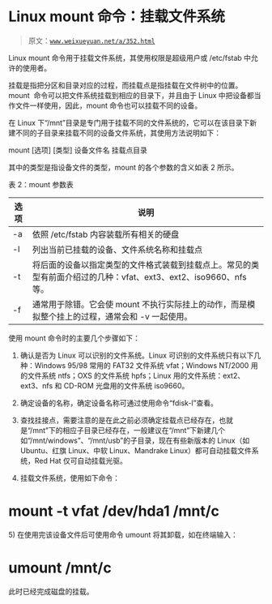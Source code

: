 # Linux mount 命令：挂载文件系统

> 原文：[`www.weixueyuan.net/a/352.html`](http://www.weixueyuan.net/a/352.html)

Linux mount 命令用于挂载文件系统，其使用权限是超级用户或 /etc/fstab 中允许的使用者。

挂载是指把分区和目录对应的过程，而挂载点是指挂载在文件树中的位置。mount  命令可以把文件系统挂载到相应的目录下，并且由于 Linux 中把设备都当作文件一样使用，因此，mount 命令也可以挂载不同的设备。

在 Linux 下“/mnt”目录是专门用于挂载不同的文件系统的，它可以在该目录下新建不同的子目录来挂载不同的设备文件系统，其使用方法说明如下：

mount [选项] [类型] 设备文件名 挂载点目录

其中的类型是指设备文件的类型，mount 的各个参数的含义如表 2 所示。

表 2：mount 参数表

| 选项 | 说明 |
| --- | --- |
| -a | 依照 /etc/fstab 内容装载所有相关的硬盘 |
| -l | 列出当前已挂载的设备、文件系统名称和挂载点 |
| -t | 将后面的设备以指定类型的文件格式装载到挂载点上。常见的类型有前面介绍过的几种：vfat、ext3、ext2、iso9660、nfs 等。 |
| -f | 通常用于除错。它会使 mount 不执行实际挂上的动作，而是模拟整个挂上的过程，通常会和 -v 一起使用。 |

使用 mount 命令时的主要几个步骤如下：
1) 确认是否为 Linux 可以识别的文件系统。Linux 可识别的文件系统只有以下几种：Windows 95/98 常用的 FAT32 文件系统 vfat；Windows NT/2000 用的文件系统 ntfs；OXS 的文件系统 hpfs；Linux 用的文件系统：ext2、ext3、nfs 和 CD-ROM 光盘用的文件系统 iso9660。

2) 确定设备的名称，确定设备名称可通过使用命令“fdisk-l”查看。

3) 查找挂接点，需要注意的是在此之前必须确定挂载点已经存在，也就是“/mnt”下的相应子目录已经存在，一般建议在“/mnt”下新建几个如“/mnt/windows”、“/mnt/usb”的子目录，现在有些新版本的 Linux（如 Ubuntu、红旗 Linux、中软 Linux、Mandrake Linux）都可自动挂载文件系统，Red Hat 仅可自动挂载光驱。

4) 挂载文件系统，使用如下命令：

# mount -t vfat /dev/hda1 /mnt/c

5) 在使用完该设备文件后可使用命令 umount 将其卸载，如在终端输入：

# umount /mnt/c

此时已经完成磁盘的挂载。